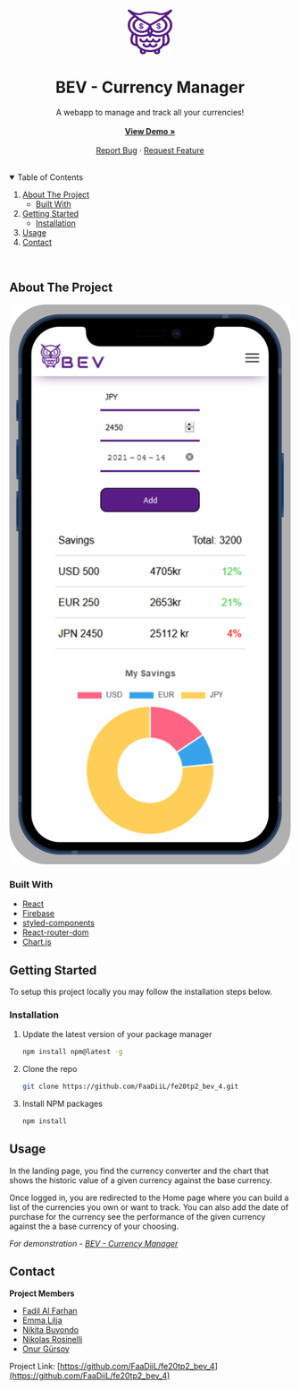 <br />
<p align="center">
  <a href="http://fe20tp2-bev-grupp4.surge.sh/">
    <img src="src/img/owl.svg" alt="Logo" width="80" height="80">
  </a>

  <h1 align="center">BEV - Currency Manager</h1>

  <p align="center">
    A webapp to manage and track all your currencies!
    <br />
    <br />
    <a href="http://fe20tp2-bev-grupp4.surge.sh/"><strong>View Demo »</strong></a>
    <br />
    <br />
    <a href="https://github.com/FaaDiiL/fe20tp2_bev_4/issues">Report Bug</a>
    ·
    <a href="https://github.com/FaaDiiL/fe20tp2_bev_4/issues">Request Feature</a>
  </p>
</p>
<br />

<details open="open">
  <summary>Table of Contents</summary>
  <ol>
    <li>
      <a href="#about-the-project">About The Project</a>
      <ul>
        <li><a href="#built-with">Built With</a></li>
      </ul>
    </li>
    <li>
      <a href="#getting-started">Getting Started</a>
      <ul>
        <li><a href="#installation">Installation</a></li>
      </ul>
    </li>
    <li><a href="#usage">Usage</a></li>
    <li><a href="#contact">Contact</a></li>
  </ol>
</details>
<br />

## About The Project

<p align="center">
  <a href="https://github.com/FaaDiiL/fe20tp2_bev_4/">
    <img src="src\img\bev-iphone11promax.svg" alt="Screenshot">
  </a>
</p>

### Built With

- [React](https://reactjs.org/)
- [Firebase](https://firebase.google.com/docs/guides)
- [styled-components](https://styled-components.com/)
- [React-router-dom](https://reactrouter.com/web/guides/quick-start)
- [Chart.js](https://www.chartjs.org/)

## Getting Started

To setup this project locally you may follow the installation steps below.

### Installation

1. Update the latest version of your package manager
   ```sh
   npm install npm@latest -g
   ```
2. Clone the repo
   ```sh
   git clone https://github.com/FaaDiiL/fe20tp2_bev_4.git
   ```
3. Install NPM packages
   ```sh
   npm install
   ```

## Usage

In the landing page, you find the currency converter and the chart that shows the historic value of a given currency against the base currency.

Once logged in, you are redirected to the Home page where you can build a list of the currencies you own or want to track. You can also add the date of purchase for the currency see the performance of the given currency against the a base currency of your choosing.

_For demonstration - [BEV - Currency Manager](http://fe20tp2-bev-grupp4.surge.sh/)_

## Contact

**Project Members**

- [Fadil Al Farhan](https://github.com/FaaDiiL)
- [Emma Lilja](https://github.com/Nonis17)
- [Nikita Buyondo](https://github.com/NikitaWB)
- [Nikolas Rosinelli](https://github.com/kayzersozee)
- [Onur Gürsoy](https://github.com/OGurso)

Project Link: [https://github.com/FaaDiiL/fe20tp2_bev_4](https://github.com/FaaDiiL/fe20tp2_bev_4)
